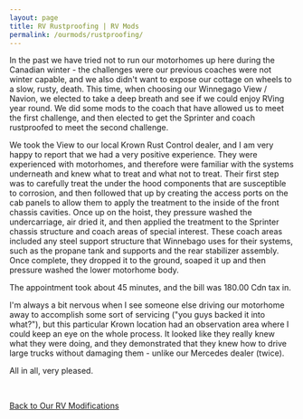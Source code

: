 ```yaml
---
layout: page
title: RV Rustproofing | RV Mods
permalink: /ourmods/rustproofing/
---
```


In the past we have tried not to run our motorhomes up here during the Canadian winter - the challenges were our previous coaches were not winter capable, and we also didn't want to expose our cottage on wheels to a slow, rusty, death.  This time, when choosing our Winnegago View / Navion, we elected to take a deep breath and see if we could enjoy RVing year round.  We did some mods to the coach that have allowed us to meet the first challenge, and then elected to get the Sprinter and coach rustproofed to meet the second challenge.

We took the View to our local Krown Rust Control dealer, and I am very happy to report that we had a very positive experience.  They were experienced with motorhomes, and therefore were familiar with the systems underneath and knew what to treat and what not to treat.  Their first step was to carefully treat the under the hood components that are susceptible to corrosion, and then followed that up by creating the access ports on the cab panels to allow them to apply the treatment to the inside of the front chassis cavities.  Once up on the hoist, they pressure washed the undercarriage, air dried it, and then applied the treatment to the Sprinter chassis structure and coach areas of special interest.  These coach areas included any steel support structure that Winnebago uses for their systems, such as the propane tank and supports and the rear stabilizer assembly.  Once complete, they dropped it to the ground, soaped it up and then pressure washed the lower motorhome body.

The appointment took about 45 minutes, and the bill was 180.00 Cdn tax in.

I'm always a bit nervous when I see someone else driving our motorhome away to accomplish some sort of servicing ("you guys backed it into what?"), but this particular Krown location had an observation area where I could keep an eye on the whole process.  It looked like they really knew what they were doing, and they demonstrated that they knew how to drive large trucks without damaging them - unlike our Mercedes dealer (twice).

All in all, very pleased.

<br>

[Back to Our RV Modifications](/ourmods/)

